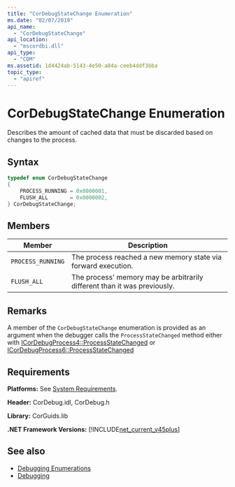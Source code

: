 ```yaml
---
title: "CorDebugStateChange Enumeration"
ms.date: "02/07/2019"
api_name:
  - "CorDebugStateChange"
api_location:
  - "mscordbi.dll"
api_type:
  - "COM"
ms.assetid: 1d4424ab-5143-4e50-a84a-ceeb4ddf3bba
topic_type:
  - "apiref"
---
```

# CorDebugStateChange Enumeration

Describes the amount of cached data that must be discarded based on changes to the process.

## Syntax

```cpp
typedef enum CorDebugStateChange
{
    PROCESS_RUNNING = 0x0000001,
    FLUSH_ALL       = 0x0000002,
} CorDebugStateChange;
```

## Members

| Member            | Description                                                              |
| ----------------- | ------------------------------------------------------------------------ |
| `PROCESS_RUNNING` | The process reached a new memory state via forward execution.            |
| `FLUSH_ALL`       | The process' memory may be arbitrarily different than it was previously. |

## Remarks

 A member of the `CorDebugStateChange` enumeration is provided as an argument when the debugger calls the `ProcessStateChanged` method either with [ICorDebugProcess4::ProcessStateChanged](icordebugprocess4-processstatechanged-method.md) or [ICorDebugProcess6::ProcessStateChanged](icordebugprocess6-processstatechanged-method.md)

## Requirements

 **Platforms:** See [System Requirements](../../../../docs/framework/get-started/system-requirements.md).

 **Header:** CorDebug.idl, CorDebug.h

 **Library:** CorGuids.lib

 **.NET Framework Versions:** [!INCLUDE[net_current_v45plus](../../../../includes/net-current-v20plus-md.md)]

## See also

- [Debugging Enumerations](debugging-enumerations.md)
- [Debugging](index.md)
